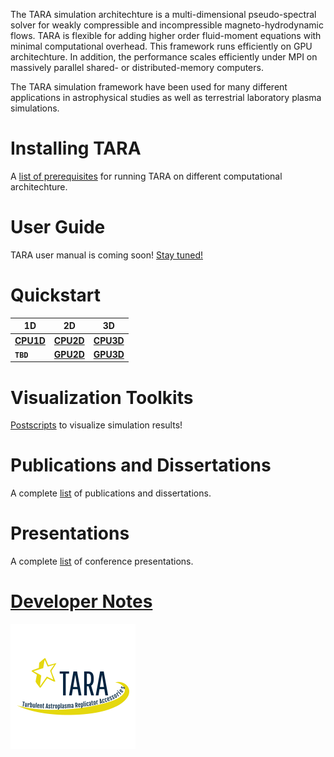 The TARA simulation architechture is a multi-dimensional pseudo-spectral solver for weakly compressible and incompressible magneto-hydrodynamic flows. TARA is flexible for adding higher order fluid-moment equations with minimal computational overhead. This framework runs efficiently on GPU architechture. In addition, the performance scales efficiently under MPI on massively parallel shared- or distributed-memory computers.

The TARA simulation framework have been used for many different applications in astrophysical studies as well as terrestrial laboratory plasma simulations.



# Installing TARA

A [list of prerequisites](prerequisites.md) for running TARA on different computational architechture.



# User Guide

TARA user manual is coming soon! [Stay tuned!](documentation.md)



# Quickstart

1D | 2D | 3D
------ | ------ | -----
[**CPU1D**](cpu1d.md) | [**CPU2D**](cpu2d.md) | [**CPU3D**](cpu3d.md)
**`TBD`** | [**GPU2D**](gpu2d.md) | [**GPU3D**](gpu3d.md)



# Visualization Toolkits

[Postscripts](visualization.md) to visualize simulation results!



# Publications and Dissertations

A complete [list](publications.md) of publications and dissertations.



# Presentations

A complete [list](presentations.md) of conference presentations.



# [Developer Notes](dev-notes.md)



![TARA Logo](/assets/img/logo.png)
<!-- Format: ![Alt Text](url) -->

